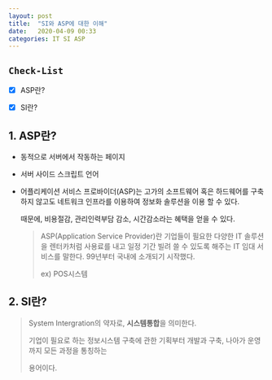 ```yaml
---
layout: post
title:  "SI와 ASP에 대한 이해"
date:   2020-04-09 00:33
categories: IT SI ASP
---
```


## `Check-List`

- [x] ASP란?
- [x] SI란?



## 1. ASP란?

- 동적으로 서버에서 작동하는 페이지

- 서버 사이드 스크립트 언어

- 어플리케이션 서비스 프로바이더(ASP)는 고가의 소프트웨어 혹은 하드웨어를 구축하지 않고도 네트워크 인프라를 이용하여 정보화 솔루션을 이용 할 수 있다.

  때문에, 비용절감, 관리인력부담 감소, 시간감소라는 혜택을 얻을 수 있다.

  > ASP(Application Service Provider)란 기업들이 필요한 다양한 IT 솔루션을 렌터카처럼 사용료를 내고 일정 기간 빌려 쓸 수 있도록 해주는 IT 임대 서비스를 말한다. 99년부터 국내에 소개되기 시작했다.
  >
  > ex) POS시스템

## 2. SI란?

> System Intergration의 약자로, **시스템통합**을 의미한다.
>
> 기업이 필요로 하는 정보시스템 구축에 관한 기획부터 개발과 구축, 나아가 운영까지 모든 과정을 통칭하는
>
> 용어이다.









